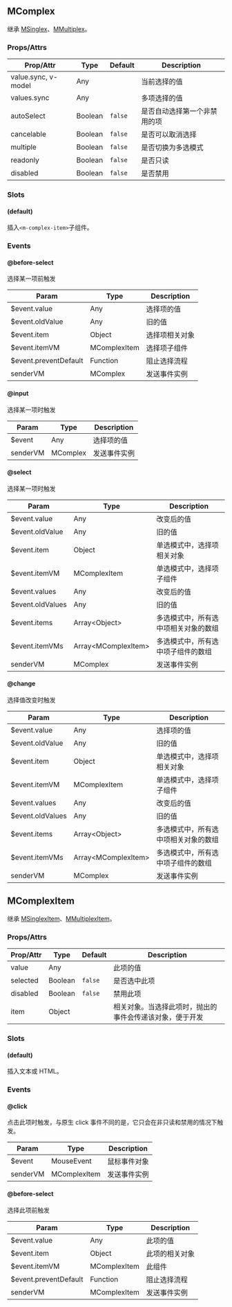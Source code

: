 ## MComplex

继承 [MSinglex](../m-singlex)、[MMultiplex](../m-multiplex)。

### Props/Attrs

| Prop/Attr | Type | Default | Description |
| --------- | ---- | ------- | ----------- |
| value.sync, v-model | Any | | 当前选择的值 |
| values.sync | Any | | 多项选择的值 |
| autoSelect | Boolean | `false` | 是否自动选择第一个非禁用的项 |
| cancelable | Boolean | `false` | 是否可以取消选择 |
| multiple | Boolean | `false` | 是否切换为多选模式 |
| readonly | Boolean | `false` | 是否只读 |
| disabled | Boolean | `false` | 是否禁用 |

### Slots

#### (default)

插入`<m-complex-item>`子组件。

### Events

#### @before-select

选择某一项前触发

| Param | Type | Description |
| ----- | ---- | ----------- |
| $event.value | Any | 选择项的值 |
| $event.oldValue | Any | 旧的值 |
| $event.item | Object | 选择项相关对象 |
| $event.itemVM | MComplexItem | 选择项子组件 |
| $event.preventDefault | Function | 阻止选择流程 |
| senderVM | MComplex | 发送事件实例 |

#### @input

选择某一项时触发

| Param | Type | Description |
| ----- | ---- | ----------- |
| $event | Any | 选择项的值 |
| senderVM | MComplex | 发送事件实例 |

#### @select

选择某一项时触发

| Param | Type | Description |
| ----- | ---- | ----------- |
| $event.value | Any | 改变后的值 |
| $event.oldValue | Any | 旧的值 |
| $event.item | Object | 单选模式中，选择项相关对象 |
| $event.itemVM | MComplexItem |  单选模式中，选择项子组件 |
| $event.values | Any | 改变后的值 |
| $event.oldValues | Any | 旧的值 |
| $event.items | Array\<Object\> | 多选模式中，所有选中项相关对象的数组 |
| $event.itemVMs | Array\<MComplexItem\> | 多选模式中，所有选中项子组件的数组 |
| senderVM | MComplex | 发送事件实例 |

#### @change

选择值改变时触发

| Param | Type | Description |
| ----- | ---- | ----------- |
| $event.value | Any | 选择项的值 |
| $event.oldValue | Any | 旧的值 |
| $event.item | Object | 单选模式中，选择项相关对象 |
| $event.itemVM | MComplexItem |  单选模式中，选择项子组件 |
| $event.values | Any | 改变后的值 |
| $event.oldValues | Any | 旧的值 |
| $event.items | Array\<Object\> | 多选模式中，所有选中项相关对象的数组 |
| $event.itemVMs | Array\<MComplexItem\> | 多选模式中，所有选中项子组件的数组 |
| senderVM | MComplex | 发送事件实例 |

## MComplexItem

继承 [MSinglexItem](../m-singlex#MSinglexItem)、[MMultiplexItem](../m-multiplex/api#MMultiplexItem)。

### Props/Attrs

| Prop/Attr | Type | Default | Description |
| --------- | ---- | ------- | ----------- |
| value | Any | | 此项的值 |
| selected | Boolean | `false` | 是否选中此项 |
| disabled | Boolean | `false` | 禁用此项 |
| item | Object | | 相关对象。当选择此项时，抛出的事件会传递该对象，便于开发 |

### Slots

#### (default)

插入文本或 HTML。

### Events

#### @click

点击此项时触发，与原生 click 事件不同的是，它只会在非只读和禁用的情况下触发。

| Param | Type | Description |
| ----- | ---- | ----------- |
| $event | MouseEvent | 鼠标事件对象 |
| senderVM | MComplexItem | 发送事件实例 |

#### @before-select

选择此项前触发

| Param | Type | Description |
| ----- | ---- | ----------- |
| $event.value | Any | 此项的值 |
| $event.item | Object | 此项的相关对象 |
| $event.itemVM | MComplexItem | 此组件 |
| $event.preventDefault | Function | 阻止选择流程 |
| senderVM | MComplexItem | 发送事件实例 |
